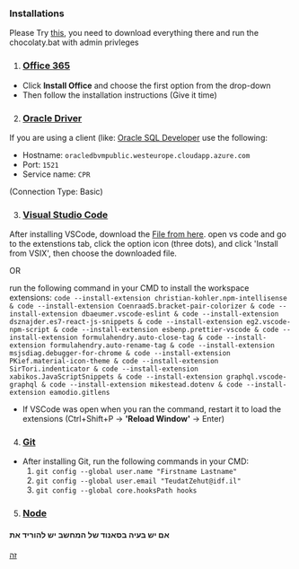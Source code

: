 ### Installations

Please Try [this](https://github.com/ItaiPendler/PC-Setup-Script), you need to download everything there and run the chocolaty.bat with admin privleges

1. ### [Office 365](https://www.office.com)
* Click **Install Office** and choose the first option from the drop-down
* Then follow the installation instructions (Give it time)


2. ### [Oracle Driver](https://tikshuv.sharepoint.com/:u:/r/sites/CPR/Shared%20Documents/Development/%D7%94%D7%AA%D7%A7%D7%A0%D7%AA%20OracleDriver.zip?csf=1&web=1&e=35HMwm)
If you are using a client (like: [Oracle SQL Developer](https://tikshuv.sharepoint.com/:f:/r/sites/CPR/Shared%20Documents/Development/sqldeveloper-19.4.0.354.1759-x64?csf=1&web=1&e=zumnX8) use the following:

 -  Hostname: `oracledbvmpublic.westeurope.cloudapp.azure.com`
 -  Port: `1521`
 -  Service name: `CPR`

(Connection Type: Basic)      

3. ### [Visual Studio Code](https://code.visualstudio.com/docs/?dv=win)
After installing VSCode, download the [File from here](https://tikshuv.sharepoint.com/:u:/r/sites/CPR/Shared%20Documents/Development/CPR-Development-ExtensionPack-0.0.1.vsix?csf=1&web=1&e=PzrfrC). open vs code and go to the extenstions tab, click the option icon (three dots), and click 'Install from VSIX', then choose the downloaded file.

OR

run the following command in your CMD to install the workspace extensions:
`code --install-extension christian-kohler.npm-intellisense & code --install-extension CoenraadS.bracket-pair-colorizer & code --install-extension dbaeumer.vscode-eslint & code --install-extension dsznajder.es7-react-js-snippets & code --install-extension eg2.vscode-npm-script & code --install-extension esbenp.prettier-vscode & code --install-extension formulahendry.auto-close-tag & code --install-extension formulahendry.auto-rename-tag & code --install-extension msjsdiag.debugger-for-chrome & code --install-extension PKief.material-icon-theme & code --install-extension SirTori.indenticator & code --install-extension xabikos.JavaScriptSnippets & code --install-extension graphql.vscode-graphql & code --install-extension mikestead.dotenv & code --install-extension eamodio.gitlens`

* If VSCode was open when you ran the command, restart it to load the extensions (Ctrl+Shift+P -> **'Reload Window'** -> Enter)

4. ### [Git](https://git-scm.com/download/win)
* After installing Git, run the following commands in your CMD:
  1. `git config --global user.name "Firstname Lastname"`
  2. `git config --global user.email "TeudatZehut@idf.il"`
  3. `git config --global core.hooksPath hooks`


5. ### [Node](https://nodejs.org/en/download/)

#### **אם יש בעיה בסאנוד של המחשב יש להוריד את**
[זה](https://www.microsoft.com/en-us/p/waves-maxxaudio-pro-for-dell-2019/9pjppgg8tgvg?activetab=pivot:overviewtab)